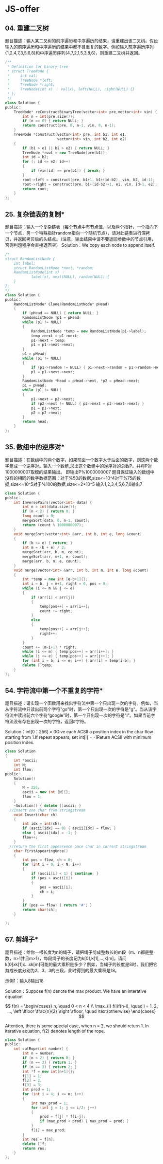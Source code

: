 # JS-offer
## 04. 重建二叉树
题目描述：输入某二叉树的前序遍历和中序遍历的结果，请重建出该二叉树。假设输入的前序遍历和中序遍历的结果中都不含重复的数字。例如输入前序遍历序列{1,2,4,7,3,5,6,8}和中序遍历序列{4,7,2,1,5,3,8,6}，则重建二叉树并返回。

```C++
/**
 * Definition for binary tree
 * struct TreeNode {
 *     int val;
 *     TreeNode *left;
 *     TreeNode *right;
 *     TreeNode(int x) ： val(x), left(NULL), right(NULL) {}
 * };
 */
class Solution {
public：
    TreeNode* reConstructBinaryTree(vector<int> pre,vector<int> vin) {
        int n = int(pre.size());
        if (n == 0) { return NULL; }
        return construct(pre, 0, n-1, vin, 0, n-1);
    }
    TreeNode *construct(vector<int> pre, int b1, int e1,
                        vector<int> vin, int b2, int e2)
    {
        if (b1 > e1 || b2 > e2) { return NULL; }
        TreeNode *root = new TreeNode(pre[b1]);
        int id = b2;
        for (; id <= e2; id++)
        {
            if (vin[id] == pre[b1]) { break; }
        }
        root->left = construct(pre, b1+1, b1+(id-b2), vin, b2, id-1);
        root->right = construct(pre, b1+(id-b2)+1, e1, vin, id+1, e2);
        return root;
    }
};
```

## 25. 复杂链表的复制*
题目描述：输入一个复杂链表（每个节点中有节点值，以及两个指针，一个指向下一个节点，另一个特殊指针random指向一个随机节点），请对此链表进行深拷贝，并返回拷贝后的头结点。（注意，输出结果中请不要返回参数中的节点引用，否则判题程序会直接返回空）
Solution：We copy each node to append itself.

```C++
/*
struct RandomListNode {
    int label;
    struct RandomListNode *next, *random;
    RandomListNode(int x) ：
            label(x), next(NULL), random(NULL) {
    }
};
*/
class Solution {
public：
    RandomListNode* Clone(RandomListNode* pHead)
    {
        if (pHead == NULL) { return NULL; }
        RandomListNode *p1 = pHead;
        while (p1 != NULL)
        {
            RandomListNode *temp = new RandomListNode(p1->label);
            temp->next = p1->next;
            p1->next = temp;
            p1 = p1->next->next;
        }
        p1 = pHead;
        while (p1 != NULL)
        {
            if (p1->random != NULL) { p1->next->random = p1->random->next; }
            p1 = p1->next->next;
        }
        RandomListNode *head = pHead->next, *p2 = pHead->next;
        p1 = pHead;
        while (p1 != NULL)
        {
            p1->next = p2->next;
            if (p2->next != NULL) { p2->next = p2->next->next; }
            p1 = p1->next;
            p2 = p2->next;
        }
        return head;
    }
};
```

## 35. 数组中的逆序对*
题目描述：在数组中的两个数字，如果前面一个数字大于后面的数字，则这两个数字组成一个逆序对。输入一个数组,求出这个数组中的逆序对的总数P。并将P对1000000007取模的结果输出。 即输出P%1000000007
题目保证输入的数组中没有的相同的数字数据范围：对于%50的数据,size<=10^4对于%75的数据,size<=10^5对于%100的数据,size<=2*10^5
输入1,2,3,4,5,6,7,0输出7

```C++
class Solution {
public：
    int InversePairs(vector<int> data) {
        int n = int(data.size());
        if (n < 2) { return 0; }
        long count = 0;
        mergeSort(data, 0, n-1, count);
        return (count % 1000000007);
    }
    void mergeSort(vector<int> &arr, int b, int e, long &count)
    {
        if (b >= e) { return; }
        int m = (b + e) / 2;
        mergeSort(arr, b, m, count);
        mergeSort(arr, m+1, e, count);
        merge(arr, b, m, e, count);
    }
    void merge(vector<int> &arr, int b, int m, int e, long &count)
    {
        int *temp = new int [e-b+1]{};
        int i = b, j = m+1, right = 0, pos = 0;
        while (i <= m && j <= e)
        {
            if (arr[i] < arr[j])
            {
                temp[pos++] = arr[i++];
                count += right;
            }
            else
            {
                temp[pos++] = arr[j++];
                right++;
            }
        }
        count += (m-i+1) * right;
        while (i <= m) { temp[pos++] = arr[i++]; }
        while (j <= e) { temp[pos++] = arr[j++]; }
        for (int i = b; i <= e; i++) { arr[i] = temp[i-b]; }
        delete []temp;
    }
};
```

## 54. 字符流中第一个不重复的字符*
题目描述：请实现一个函数用来找出字符流中第一个只出现一次的字符。例如，当从字符流中只读出前两个字符"go"时，第一个只出现一次的字符是"g"。当从该字符流中读出前六个字符“google"时，第一个只出现一次的字符是"l"。如果当前字符流没有存在出现一次的字符，返回#字符。

Solution：int[0：256] = 0Give each ACSII a position index in the char flow starting from 1.If repeat appears, set int[i] = -1Return ACSII with minimum position index.

```C++
class Solution
{
    int *ascii;
    int N;
    int flow;
public：
    Solution()
    {
        N = 256;
        ascii = new int [N]{};
        flow = 1;
    }
    ~Solution() { delete []ascii; }
  //Insert one char from stringstream
    void Insert(char ch)
    {
        int idx = int(ch);
        if (ascii[idx] == 0) { ascii[idx] = flow; }
        else { ascii[idx] = -1; }
        flow++;
    }
  //return the first appearence once char in current stringstream
    char FirstAppearingOnce()
    {
        int pos = flow, ch = 0;
        for (int i = 0; i < N; i++)
        {
            if (ascii[i] < 1) { continue; }
            if (pos > ascii[i])
            {
                pos = ascii[i];
                ch = i;
            }
        }
        if (pos == flow) { return '#'; }
        return char(ch);
    }

};
```

## 67. 剪绳子*
题目描述：给你一根长度为n的绳子，请把绳子剪成整数长的m段（m、n都是整数，n>1并且m>1），每段绳子的长度记为k[0],k[1],...,k[m]。请问k[0]xk[1]x...xk[m]可能的最大乘积是多少？例如，当绳子的长度是8时，我们把它剪成长度分别为2、3、3的三段，此时得到的最大乘积是18。

示例1：输入8输出18

Solution：Suppose f(n) denote the max product. We have an interative equation

$$
f(n) =
\begin{cases}
  n, \quad 0 < n < 4 \\
  \max_{i} f(i)f(n-i), \quad i = 1, 2, ..., \left \lfloor \frac{n}{2} \right \rfloor, \quad \text{otherwise}
\end{cases}
$$

Attention, there is some special case, when n = 2, we should return 1. In iterative equation, f(2) denotes length of the rope.

```C++
class Solution {
public：
    int cutRope(int number) {
        int n = number;
        if (n < 2) { return 0; }
        if (n == 2) { return 1; }
        if (n == 3) { return 2; }
        int *f = new int[n+1]{};
        f[1] = 1;
        f[2] = 2;
        f[3] = 3;
        int prod = 1;
        for (int i = 4; i <= n; i++)
        {
            int max_prod = 1;
            for (int j = 1; j <= i/2; j++)
            {
                prod = f[j] * f[i-j];
                if (max_prod < prod) { max_prod = prod; }
            }
            f[i] = max_prod;
        }
        int res = f[n];
        delete []f;
        return res;
    }
};
```
